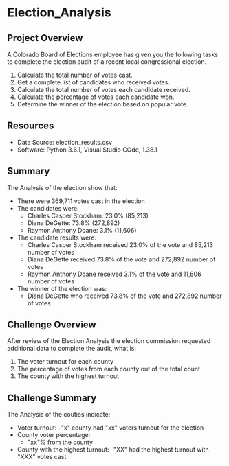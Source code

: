 # Election_Analysis

## Project Overview
A Colorado Board of Elections employee has given you the following tasks to complete the election audit of a recent local congressional election.

1.  Calculate the total number of votes cast.
2.  Get a complete list of candidates who received votes.
3.  Calculate the total number of votes each candidate received.
4.  Calculate the percentage of votes each candidate won.
5.  Determine the winner of the election based on popular vote.

## Resources
- Data Source: election_results.csv
- Software:  Python 3.6.1, Visual Studio COde, 1.38.1

## Summary
The Analysis of the election show that:
- There were 369,711 votes cast in the election
- The candidates were:
  - Charles Casper Stockham: 23.0% (85,213)
  - Diana DeGette: 73.8% (272,892)
  - Raymon Anthony Doane: 3.1% (11,606)
- The candidate results were:
  - Charles Casper Stockham received 23.0% of the vote and 85,213 number of votes
  - Diana DeGette received 73.8% of the vote and 272,892 number of votes
  - Raymon Anthony Doane received 3.1% of the vote and 11,606 number of votes
- The winner of the election was:
  - Diana DeGette who received 73.8% of the vote and 272,892 number of votes

## Challenge Overview
After review of the Election Analysis the election commission requested additional data to complete the audit, what is:

1.  The voter turnout for each county
2.  The percentage of votes from each county out of the total count
3.  The county with the highest turnout

## Challenge Summary
The Analysis of the couties indicate:

- Voter turnout:
  -"x" county had "xx" voters turnout for the election
- County voter percentage:
  - "xx"% from the county
- County with the highest turnout:
  -"XX" had the highest turnout with "XXX" votes cast

